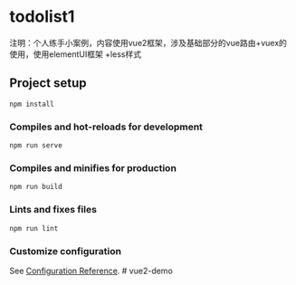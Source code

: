 # todolist1
注明：个人练手小案例，内容使用vue2框架，涉及基础部分的vue路由+vuex的使用，使用elementUI框架 +less样式
## Project setup
```
npm install
```

### Compiles and hot-reloads for development
```
npm run serve
```

### Compiles and minifies for production
```
npm run build
```

### Lints and fixes files
```
npm run lint
```

### Customize configuration
See [Configuration Reference](https://cli.vuejs.org/config/).
#   v u e 2 - d e m o 
 
 

